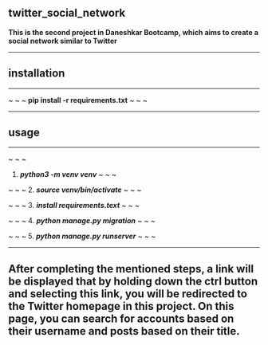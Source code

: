 ## twitter_social_network

**This is the second project in Daneshkar Bootcamp, which aims to create a social network similar to Twitter**

---
## **installation**
---

~ ~ ~
**pip install -r requirements.txt**
~ ~ ~


---
## **usage**
---

~ ~ ~
1. **_python3 -m venv venv_**
~ ~ ~

~ ~ ~
2. **_source venv/bin/activate_**
~ ~ ~

~ ~ ~
3. **_install requirements.text_**
~ ~ ~

~ ~ ~
4. **_python manage.py migration_**
~ ~ ~

~ ~ ~
5. **_python manage.py runserver_**
~ ~ ~

---
**After completing the mentioned steps, a link will be displayed that by holding down the ctrl button and selecting this link, you will be redirected to the Twitter homepage in this project. On this page, you can search for accounts based on their username and posts based on their title.**
---




